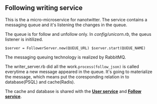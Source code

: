 ## Following writing service

This is the a micro-microservice for nanotwitter. 
The service contains a messaging queue and it's listening the changes in the queue. 

The queue is for follow and unfollow only. In *config/unicorn.rb*, the queus listener is initilized. 

`
$server = FollowerServer.new(QUEUE_URL)
$server.start(QUEUE_NAME)
`

The messaging queuing technology is realized by RabbitMQ. 

The writer_server.rb did all the work.`process(follow_json)` is called everytime a new message appeared in the queue. It's going to materialize the message, which means put the coresponding relation in to database(PSQL) and cache(Radis).

The cache and database is shared with the **[User service](github.com/Fantastic-Four124/userservice)** and **[Follow service](github.com/Fantastic-Four124/nanotwitter-follow-service)**.

